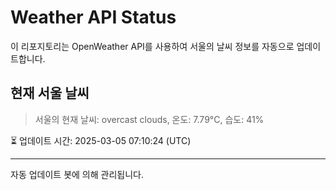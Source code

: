 
# Weather API Status

이 리포지토리는 OpenWeather API를 사용하여 서울의 날씨 정보를 자동으로 업데이트합니다.

## 현재 서울 날씨
> 서울의 현재 날씨: overcast clouds, 온도: 7.79°C, 습도: 41%

⏳ 업데이트 시간: 2025-03-05 07:10:24 (UTC)

---
자동 업데이트 봇에 의해 관리됩니다.
